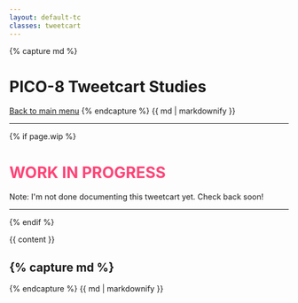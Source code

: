 ```yaml
---
layout: default-tc
classes: tweetcart
---
```

{% capture md %}
# PICO-8 Tweetcart Studies

[Back to main menu](./)
{% endcapture %}
{{ md | markdownify }}
<hr class="tweetcart-start">

{% if page.wip %}
<h1 style="color:#ff4477">WORK IN PROGRESS</h1>
<p>Note: I'm not done documenting this tweetcart yet. Check back soon!</p>
<hr class="tweetcart-start">
{% endif %}

{{ content }}

{% capture md %}
-----
{% endcapture %}
{{ md | markdownify }}
